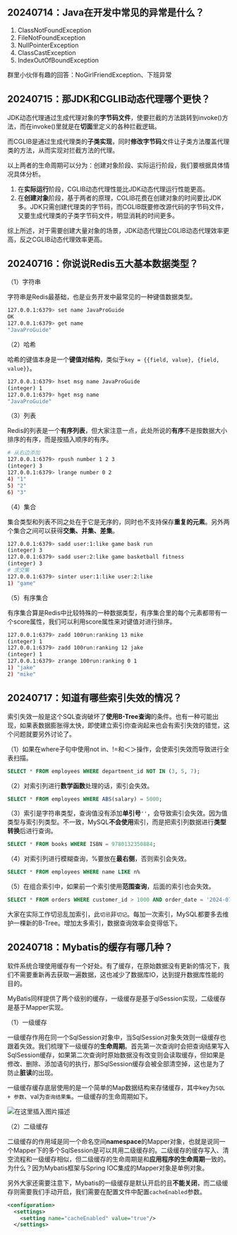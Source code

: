 ## 20240714：Java在开发中常见的异常是什么？

1. ClassNotFoundException
2. FileNotFoundException
3. NullPointerException
4. ClassCastException
5. IndexOutOfBoundException

群里小伙伴有趣的回答：NoGirlFriendException、下班异常



## 20240715：那JDK和CGLIB动态代理哪个更快？

JDK动态代理通过生成代理对象的**字节码文件**，使要拦截的方法跳转到invoke()方法，而在invoke()里就是在**切面**里定义的各种拦截逻辑。

而CGLIB是通过生成代理类的**子类实现**，同时**修改字节码**文件让子类方法覆盖代理类的方法，从而实现对拦截方法的代理。

以上两者的生命周期可以分为：创建对象阶段、实际运行阶段，我们要根据具体情况具体分析。

1. 在**实际运行**阶段，CGLIB动态代理性能比JDK动态代理运行性能更高。
2. 在**创建对象**阶段，基于两者的原理，CGLIB花费在创建对象的时间要比JDK多。JDK只需创建代理类的字节码，而CGLIB既要修改源代码的字节码文件，又要生成代理类的子类字节码文件，明显消耗的时间更多。

综上所述，对于需要创建大量对象的场景，JDK动态代理比CGLIB动态代理效率更高，反之CGLIB动态代理效率更高。



## 20240716：你说说Redis五大基本数据类型？

（1）字符串

字符串是Redis最基础，也是业务开发中最常见的一种键值数据类型。

```sh
127.0.0.1:6379> set name JavaProGuide
OK
127.0.0.1:6379> get name
"JavaProGuide"
```

（2）哈希

哈希的键值本身是一个**键值对结构**，类似于`key = {{field, value}, {field, value}}`。

```sh
127.0.0.1:6379> hset msg name JavaProGuide
(integer) 1
127.0.0.1:6379> hget msg name
"JavaProGuide"
```

（3）列表

Redis的列表是一个**有序列表**，但大家注意一点，此处所说的**有序**不是按数据大小排序的有序，而是按插入顺序的有序。

```sh
# 从右边添加
127.0.0.1:6379> rpush number 1 2 3
(integer) 3
127.0.0.1:6379> lrange number 0 2
4) "1"
5) "2"
6) "3"
```

（4）集合

集合类型和列表不同之处在于它是无序的，同时也不支持保存**重复的元素**。另外两个集合之间可以获得**交集、并集、差集**。

```sh
127.0.0.1:6379> sadd user:1:like game bask run
(integer) 3
127.0.0.1:6379> sadd user:2:like game basketball fitness
(integer) 3
# 求交集
127.0.0.1:6379> sinter user:1:like user:2:like
1) "game"
```

（5）有序集合

有序集合算是Redis中比较特殊的一种数据类型，有序集合里的每个元素都带有一个score属性，我们可以利用score属性来对键值对进行排序。

```sh
127.0.0.1:6379> zadd 100run:ranking 13 mike
(integer) 1
127.0.0.1:6379> zadd 100run:ranking 12 jake
(integer) 1
127.0.0.1:6379> zrange 100run:ranking 0 1
1) "jake"
2) "mike"
```



## 20240717：知道有哪些索引失效的情况？

索引失效一般是这个SQL查询破坏了**使用B-Tree查询**的条件。也有一种可能出现，如果表数据膨胀得太快，即使建立索引你查询起来也会有索引失效的错觉，这个问题就要另外讨论了。

（1）如果在where子句中使用not in、!=和＜＞操作，会使索引失效而导致进行全表扫描。

```sql
SELECT * FROM employees WHERE department_id NOT IN (3, 5, 7);
```

（2）对索引列进行**数学函数**处理的话，索引会失效。

```sql
SELECT * FROM employees WHERE ABS(salary) = 5000;
```

（3）索引是字符串类型，查询值没有添加**单引号**`''`，会导致索引会失效。因为值类型与索引列类型。不一致，MySQL**不会使用**索引，而是把索引列数据进行**类型转换**后进行查询。

```sql
SELECT * FROM books WHERE ISBN = 9780132350884;
```

（4）对索引列进行模糊查询，%要放在**最右侧**，否则索引会失效。

```sql
SELECT * FROM employees WHERE name LIKE n%
```

（5）在组合索引中，如果前一个索引使用**范围查询**，后面的索引也会失效。

```sql
SELECT * FROM orders WHERE customer_id > 1000 AND order_date = '2024-07-16';
```

大家在实际工作切忌乱加索引，此`切忌`非`切记`。每加一次索引，MySQL都要多去维护一棵新的B-Tree。增加太多索引，数据查询效率会变得低下。


## 20240718：Mybatis的缓存有哪几种？

软件系统合理使用缓存有一个好处。有了缓存，在原始数据没有更新的情况下，我们不需要重新再去获取一遍数据，这也减少了数据库IO，达到提升数据库性能的目的。

MyBatis同样提供了两个级别的缓存，一级缓存是基于qlSession实现，二级缓存是基于Mapper实现。

（1）一级缓存

一级缓存作用在同一个SqlSession对象中，当SqlSession对象失效则一级缓存也跟着失效。我们梳理下一级缓存的**生命周期**。首先第一次查询时会把查询结果写入SqlSession缓存，如果第二次查询时原始数据没有改变则会读取缓存，但如果是修改、删除、添加语句的执行，那SqlSession缓存会被全部清空掉，这也是为了防止**脏读**的出现。

一级缓存缓存底层使用的是一个简单的Map数据结构来存储缓存，其中key为`SQL + 参数`、val为`查询结果集`。一级缓存的生命周期如下。

![在这里插入图片描述](https://img-blog.csdnimg.cn/direct/7ffbd58ab80d460a877dd0cba43de01b.png#pic_center)

（2）二级缓存

二级缓存的作用域是同一个命名空间**namespace**的Mapper对象，也就是说同一个Mapper下的多个SqlSession是可以共用二级缓存的。二级缓存的缓存写入、清空流程和一级缓存相似，但二级缓存的生命周期是和**应用程序的生命周期**一致的。为什么？因为Mybatis框架与Spring IOC集成的Mapper对象是单例对象。

另外大家还需要注意下，Mybatis的一级缓存是默认开启的且**不能关闭**，而二级缓存则需要我们手动开启，我们需要在配置文件中配置`cacheEnabled`参数。

```xml
<configuration>
  <settings>
    <setting name="cacheEnabled" value="true"/>
  </settings>
```
